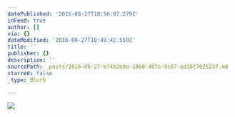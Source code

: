 ```yaml
---
datePublished: '2016-08-27T18:56:07.279Z'
inFeed: true
author: []
via: {}
dateModified: '2016-08-27T18:49:42.559Z'
title: ''
publisher: {}
description: ''
sourcePath: _posts/2016-08-27-e74b2e0e-19b0-487e-9c67-ed18c7025237.md
starred: false
_type: Blurb

---
```

![](https://the-grid-user-content.s3-us-west-2.amazonaws.com/7988472a-108b-486a-b899-12e99096746f.jpg)